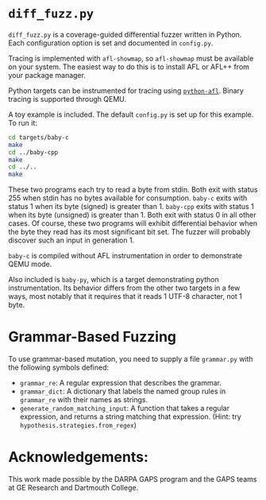 # `diff_fuzz.py`
`diff_fuzz.py` is a coverage-guided differential fuzzer written in Python.
Each configuration option is set and documented in `config.py`.

Tracing is implemented with `afl-showmap`, so `afl-showmap` must be available on your system.
The easiest way to do this is to install AFL or AFL++ from your package manager.

Python targets can be instrumented for tracing using [`python-afl`](https://github.com/jwilk/python-afl).
Binary tracing is supported through QEMU.

A toy example is included. The default `config.py` is set up for this example.
To run it:
```sh
cd targets/baby-c
make
cd ../baby-cpp
make
cd ../..
make
```

These two programs each try to read a byte from stdin.
Both exit with status 255 when stdin has no bytes available for consumption.
`baby-c` exits with status 1 when its byte (signed) is greater than 1.
`baby-cpp` exits with status 1 when its byte (unsigned) is greater than 1.
Both exit with status 0 in all other cases.
Of course, these two programs will exhibit differential behavior when the byte they read has its most significant bit set.
The fuzzer will probably discover such an input in generation 1.

`baby-c` is compiled without AFL instrumentation in order to demonstrate QEMU mode.

Also included is `baby-py`, which is a target demonstrating python instrumentation.
Its behavior differs from the other two targets in a few ways, most notably that it requires that it reads 1 UTF-8 character, not 1 byte.

# Grammar-Based Fuzzing
To use grammar-based mutation, you need to supply a file `grammar.py` with the following symbols defined:
- `grammar_re`:   A regular expression that describes the grammar.
- `grammar_dict`: A dictionary that labels the named group rules in `grammar_re` with their names as strings.
- `generate_random_matching_input`: A function that takes a regular expression, and returns a string matching that expression. (Hint: try `hypothesis.strategies.from_regex`)

# Acknowledgements:
This work made possible by the DARPA GAPS program and the GAPS teams at GE Research and Dartmouth College.
